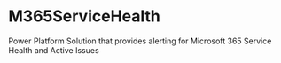 # M365ServiceHealth
Power Platform Solution that provides alerting for Microsoft 365 Service Health and Active Issues
